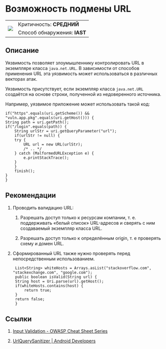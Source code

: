 # Возможность подмены URL

<table class='noborder'>
    <colgroup>
      <col/>
      <col/>
    </colgroup>
    <tbody>
      <tr>
        <td rowspan="2"><img src="../../../img/defekt_srednij.png"/></td>
        <td>Критичность:<strong> СРЕДНИЙ</strong></td>
      </tr>
      <tr>
        <td>Способ обнаружения:<strong> IAST</strong></td>
      </tr>
    </tbody>
</table>

## Описание

Уязвимость позволяет злоумышленнику контролировать URL в экземпляре класса `java.net.URL`. В зависимости от способов применения URL эта уязвимость может использоваться в различных векторах атак.

Уязвимость присутствует, если экземпляр класса `java.net.URL` создаётся на основе строки, полученной из недоверенного источника.

Например, уязвимое приложение может использовать такой код:


    if("https".equals(uri.getScheme()) && "vuln.app.pkg".equals(uri.getHost())) {
    String path = uri.getPath();
    if("/login".equals(path)) {
        String urlStr = uri.getQueryParameter("url");
        if(urlStr != null) {
        try {
            URL url = new URL(urlStr);
            /* .. */
        } catch (MalformedURLException e) {
            e.printStackTrace();
        }
        }
        finish();
    }
    }

## Рекомендации

1. Проводить валидацию URL:

    1. Разрешать доступ только к ресурсам компании, т. е. поддерживать «белый список» URL-адресов и сверять с ним создаваемый экземпляр класса URL.

    2. Разрешать доступ только к определённым origin, т. е проверять схему и домен URL.

2. Сформированный URL также нужно проверять перед непосредственным использованием.

        List<String> whiteHosts = Arrays.asList("stackoverflow.com",  "stackexchange.com", "google.com");
        public boolean isValid(String url) {
        String host = Uri.parse(url).getHost();
        if(whiteHosts.contains(host) {
            return true;
        }
        return false;
        }

## Ссылки

1. [Input Validation - OWASP Cheat Sheet Series](https://cheatsheetseries.owasp.org/cheatsheets/Input_Validation_Cheat_Sheet.html) 

2. [UrlQuerySanitizer  |  Android Developers](https://developer.android.com/reference/android/net/UrlQuerySanitizer) 